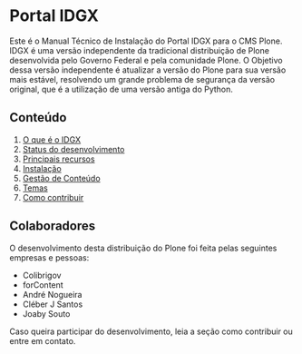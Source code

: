 # Portal IDGX

Este é o Manual Técnico de Instalação do Portal IDGX para o CMS Plone. IDGX é uma versão independente da tradicional distribuição de Plone desenvolvida pelo Governo Federal e pela comunidade Plone. 
O Objetivo dessa versão independente é atualizar a versão do Plone para sua versão mais estável, resolvendo um grande problema de segurança da versão original, que é a utilização de uma versão antiga do Python.


## Conteúdo

1. [O que é o IDGX](idgx.md)
2. [Status do desenvolvimento](status.md)
3. [Principais recursos](recursos.md)
4. [Instalação](instalacao.md)
5. [Gestão de Conteúdo](conteudo.md)
6. [Temas](temas.md)
7. [Como contribuir](contribuir.md)


## Colaboradores

O desenvolvimento desta distribuição do Plone foi feita pelas seguintes empresas e pessoas:

* Colibrigov
* forContent
* André Nogueira
* Cléber J Santos
* Joaby Souto

Caso queira participar do desenvolvimento, leia a seção como contribuir ou entre em contato.
